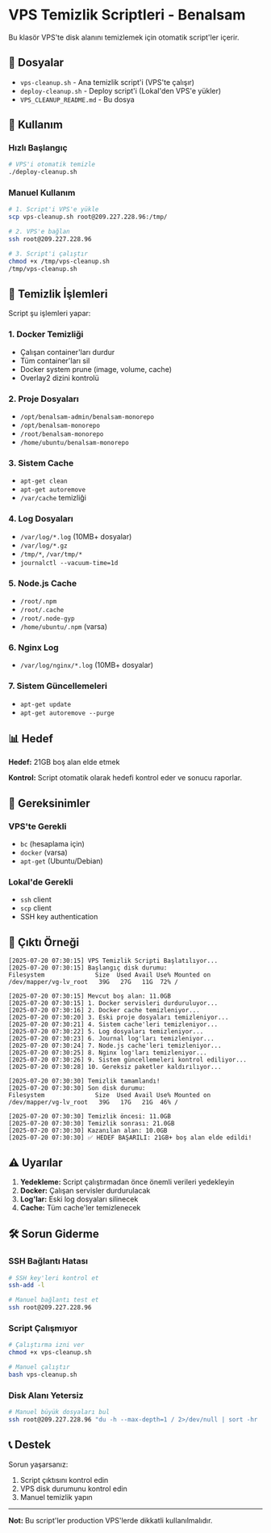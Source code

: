 # VPS Temizlik Scriptleri - Benalsam

Bu klasör VPS'te disk alanını temizlemek için otomatik script'ler içerir.

## 📁 Dosyalar

- `vps-cleanup.sh` - Ana temizlik script'i (VPS'te çalışır)
- `deploy-cleanup.sh` - Deploy script'i (Lokal'den VPS'e yükler)
- `VPS_CLEANUP_README.md` - Bu dosya

## 🚀 Kullanım

### Hızlı Başlangıç

```bash
# VPS'i otomatik temizle
./deploy-cleanup.sh
```

### Manuel Kullanım

```bash
# 1. Script'i VPS'e yükle
scp vps-cleanup.sh root@209.227.228.96:/tmp/

# 2. VPS'e bağlan
ssh root@209.227.228.96

# 3. Script'i çalıştır
chmod +x /tmp/vps-cleanup.sh
/tmp/vps-cleanup.sh
```

## 🧹 Temizlik İşlemleri

Script şu işlemleri yapar:

### 1. Docker Temizliği
- Çalışan container'ları durdur
- Tüm container'ları sil
- Docker system prune (image, volume, cache)
- Overlay2 dizini kontrolü

### 2. Proje Dosyaları
- `/opt/benalsam-admin/benalsam-monorepo`
- `/opt/benalsam-monorepo`
- `/root/benalsam-monorepo`
- `/home/ubuntu/benalsam-monorepo`

### 3. Sistem Cache
- `apt-get clean`
- `apt-get autoremove`
- `/var/cache` temizliği

### 4. Log Dosyaları
- `/var/log/*.log` (10MB+ dosyalar)
- `/var/log/*.gz`
- `/tmp/*`, `/var/tmp/*`
- `journalctl --vacuum-time=1d`

### 5. Node.js Cache
- `/root/.npm`
- `/root/.cache`
- `/root/.node-gyp`
- `/home/ubuntu/.npm` (varsa)

### 6. Nginx Log
- `/var/log/nginx/*.log` (10MB+ dosyalar)

### 7. Sistem Güncellemeleri
- `apt-get update`
- `apt-get autoremove --purge`

## 📊 Hedef

**Hedef:** 21GB boş alan elde etmek

**Kontrol:** Script otomatik olarak hedefi kontrol eder ve sonucu raporlar.

## 🔧 Gereksinimler

### VPS'te Gerekli
- `bc` (hesaplama için)
- `docker` (varsa)
- `apt-get` (Ubuntu/Debian)

### Lokal'de Gerekli
- `ssh` client
- `scp` client
- SSH key authentication

## 📝 Çıktı Örneği

```
[2025-07-20 07:30:15] VPS Temizlik Scripti Başlatılıyor...
[2025-07-20 07:30:15] Başlangıç disk durumu:
Filesystem              Size  Used Avail Use% Mounted on
/dev/mapper/vg-lv_root   39G   27G   11G  72% /

[2025-07-20 07:30:15] Mevcut boş alan: 11.0GB
[2025-07-20 07:30:15] 1. Docker servisleri durduruluyor...
[2025-07-20 07:30:16] 2. Docker cache temizleniyor...
[2025-07-20 07:30:20] 3. Eski proje dosyaları temizleniyor...
[2025-07-20 07:30:21] 4. Sistem cache'leri temizleniyor...
[2025-07-20 07:30:22] 5. Log dosyaları temizleniyor...
[2025-07-20 07:30:23] 6. Journal log'ları temizleniyor...
[2025-07-20 07:30:24] 7. Node.js cache'leri temizleniyor...
[2025-07-20 07:30:25] 8. Nginx log'ları temizleniyor...
[2025-07-20 07:30:26] 9. Sistem güncellemeleri kontrol ediliyor...
[2025-07-20 07:30:28] 10. Gereksiz paketler kaldırılıyor...

[2025-07-20 07:30:30] Temizlik tamamlandı!
[2025-07-20 07:30:30] Son disk durumu:
Filesystem              Size  Used Avail Use% Mounted on
/dev/mapper/vg-lv_root   39G   17G   21G  46% /

[2025-07-20 07:30:30] Temizlik öncesi: 11.0GB
[2025-07-20 07:30:30] Temizlik sonrası: 21.0GB
[2025-07-20 07:30:30] Kazanılan alan: 10.0GB
[2025-07-20 07:30:30] ✅ HEDEF BAŞARILI: 21GB+ boş alan elde edildi!
```

## ⚠️ Uyarılar

1. **Yedekleme:** Script çalıştırmadan önce önemli verileri yedekleyin
2. **Docker:** Çalışan servisler durdurulacak
3. **Log'lar:** Eski log dosyaları silinecek
4. **Cache:** Tüm cache'ler temizlenecek

## 🛠️ Sorun Giderme

### SSH Bağlantı Hatası
```bash
# SSH key'leri kontrol et
ssh-add -l

# Manuel bağlantı test et
ssh root@209.227.228.96
```

### Script Çalışmıyor
```bash
# Çalıştırma izni ver
chmod +x vps-cleanup.sh

# Manuel çalıştır
bash vps-cleanup.sh
```

### Disk Alanı Yetersiz
```bash
# Manuel büyük dosyaları bul
ssh root@209.227.228.96 "du -h --max-depth=1 / 2>/dev/null | sort -hr | head -10"
```

## 📞 Destek

Sorun yaşarsanız:
1. Script çıktısını kontrol edin
2. VPS disk durumunu kontrol edin
3. Manuel temizlik yapın

---

**Not:** Bu script'ler production VPS'lerde dikkatli kullanılmalıdır. 